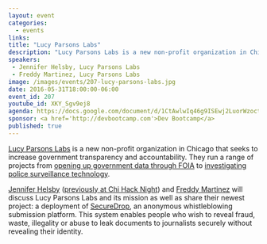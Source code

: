 ```yaml
---
layout: event
categories: 
  - events
links:
title: "Lucy Parsons Labs"
description: "Lucy Parsons Labs is a new non-profit organization in Chicago that seeks to increase government transparency and accountability. They run a range of projects from opening up government data through FOIA to investigating police surveillance technology. Jennifer Helsby and Freddy Martinez will discuss Lucy Parsons Labs and its mission as well as share their newest project: a deployment of SecureDrop."
speakers:
 - Jennifer Helsby, Lucy Parsons Labs
 - Freddy Martinez, Lucy Parsons Labs
image: /images/events/207-lucy-parsons-labs.jpg
date: 2016-05-31T18:00:00-06:00
event_id: 207
youtube_id: XKY_Sgv9ej8
agenda: https://docs.google.com/document/d/1CtAwlwIq46g9ISEwj2LuorWzoctDVA0aCPPJQx59FhA/edit
sponsor: <a href='http://devbootcamp.com'>Dev Bootcamp</a>
published: true
---
```


[Lucy Parsons Labs](https://lucyparsonslabs.com) is a new non-profit organization in Chicago that seeks to increase government transparency and accountability. They run a range of projects from [opening up government data through FOIA](https://www.muckrock.com/project/opening-the-chicago-surveillance-fund-25/) to [investigating police surveillance technology](https://redshiftzero.github.io/policesurveillance/).

[Jennifer Helsby](https://twitter.com/redshiftzero) ([previously at Chi Hack Night](https://chihacknight.org/events/2015/11/10/cryptoparty-digital-security-for-everyone.html)) and [Freddy Martinez](https://github.com/freddymartinez9) will discuss Lucy Parsons Labs and its mission as well as share their newest project: a deployment of [SecureDrop](https://lucyparsonslabs.com/securedrop), an anonymous whistleblowing submission platform. This system enables people who wish to reveal fraud, waste, illegality or abuse to leak documents to journalists securely without revealing their identity.